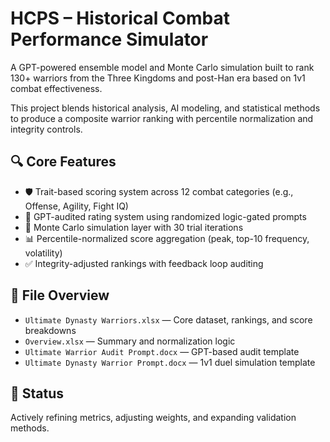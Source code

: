 # HCPS – Historical Combat Performance Simulator

A GPT-powered ensemble model and Monte Carlo simulation built to rank 130+ warriors from the Three Kingdoms and post-Han era based on 1v1 combat effectiveness.

This project blends historical analysis, AI modeling, and statistical methods to produce a composite warrior ranking with percentile normalization and integrity controls.

## 🔍 Core Features
- 🛡️ Trait-based scoring system across 12 combat categories (e.g., Offense, Agility, Fight IQ)
- 🧠 GPT-audited rating system using randomized logic-gated prompts
- 🎲 Monte Carlo simulation layer with 30 trial iterations
- 📊 Percentile-normalized score aggregation (peak, top-10 frequency, volatility)
- ✅ Integrity-adjusted rankings with feedback loop auditing

## 📂 File Overview
- `Ultimate Dynasty Warriors.xlsx` — Core dataset, rankings, and score breakdowns
- `Overview.xlsx` — Summary and normalization logic
- `Ultimate Warrior Audit Prompt.docx` — GPT-based audit template
- `Ultimate Dynasty Warrior Prompt.docx` — 1v1 duel simulation template

## 🧪 Status
Actively refining metrics, adjusting weights, and expanding validation methods.
